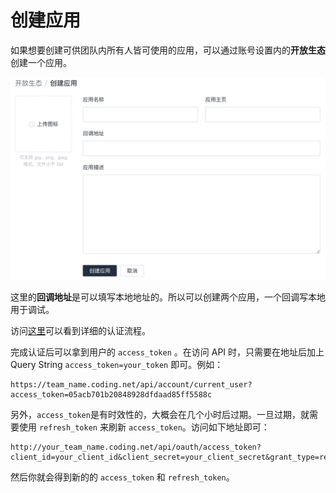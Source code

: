 # 创建应用

如果想要创建可供团队内所有人皆可使用的应用，可以通过账号设置内的**开放生态**创建一个应用。

![创建应用](../assets/01.jpg)

这里的**回调地址**是可以填写本地地址的。所以可以创建两个应用，一个回调写本地用于调试。

访问[这里](https://help.coding.net/docs/project/open/oauth.html)可以看到详细的认证流程。

完成认证后可以拿到用户的 `access_token` 。在访问 API 时，只需要在地址后加上 Query String `access_token=your_token` 即可。例如：

```
https://team_name.coding.net/api/account/current_user?access_token=05acb701b20848928dfdaad85ff5588c
```

另外，`access_token`是有时效性的，大概会在几个小时后过期。一旦过期，就需要使用 `refresh_token` 来刷新 `access_token`。访问如下地址即可：

```
http://your_team_name.coding.net/api/oauth/access_token?client_id=your_client_id&client_secret=your_client_secret&grant_type=refresh_token&code=refresh_token_value
```

然后你就会得到新的的 `access_token` 和 `refresh_token`。